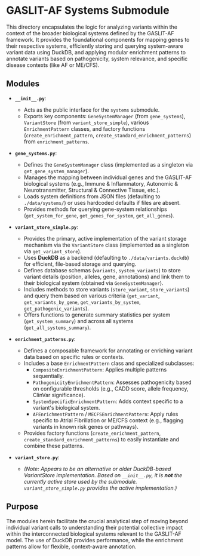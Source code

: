 # GASLIT-AF Systems Submodule

This directory encapsulates the logic for analyzing variants within the context of the broader biological systems defined by the GASLIT-AF framework. It provides the foundational components for mapping genes to their respective systems, efficiently storing and querying system-aware variant data using DuckDB, and applying modular enrichment patterns to annotate variants based on pathogenicity, system relevance, and specific disease contexts (like AF or ME/CFS).

## Modules

*   **`__init__.py`**:
    *   Acts as the public interface for the `systems` submodule.
    *   Exports key components: `GeneSystemManager` (from `gene_systems`), `VariantStore` (from `variant_store_simple`), various `EnrichmentPattern` classes, and factory functions (`create_enrichment_pattern`, `create_standard_enrichment_patterns`) from `enrichment_patterns`.

*   **`gene_systems.py`**:
    *   Defines the `GeneSystemManager` class (implemented as a singleton via `get_gene_system_manager`).
    *   Manages the mapping between individual genes and the GASLIT-AF biological systems (e.g., Immune & Inflammatory, Autonomic & Neurotransmitter, Structural & Connective Tissue, etc.).
    *   Loads system definitions from JSON files (defaulting to `./data/systems/`) or uses hardcoded defaults if files are absent.
    *   Provides methods for querying gene-system relationships (`get_system_for_gene`, `get_genes_for_system`, `get_all_genes`).

*   **`variant_store_simple.py`**:
    *   Provides the primary, active implementation of the variant storage mechanism via the `VariantStore` class (implemented as a singleton via `get_variant_store`).
    *   Uses **DuckDB** as a backend (defaulting to `./data/variants.duckdb`) for efficient, file-based storage and querying.
    *   Defines database schemas (`variants`, `system_variants`) to store variant details (position, alleles, gene, annotations) and link them to their biological system (obtained via `GeneSystemManager`).
    *   Includes methods to store variants (`store_variant`, `store_variants`) and query them based on various criteria (`get_variant`, `get_variants_by_gene`, `get_variants_by_system`, `get_pathogenic_variants`).
    *   Offers functions to generate summary statistics per system (`get_system_summary`) and across all systems (`get_all_systems_summary`).

*   **`enrichment_patterns.py`**:
    *   Defines a composable framework for annotating or enriching variant data based on specific rules or contexts.
    *   Includes a base `EnrichmentPattern` class and specialized subclasses:
        *   `CompositeEnrichmentPattern`: Applies multiple patterns sequentially.
        *   `PathogenicityEnrichmentPattern`: Assesses pathogenicity based on configurable thresholds (e.g., CADD score, allele frequency, ClinVar significance).
        *   `SystemSpecificEnrichmentPattern`: Adds context specific to a variant's biological system.
        *   `AFEnrichmentPattern` / `MECFSEnrichmentPattern`: Apply rules specific to Atrial Fibrillation or ME/CFS context (e.g., flagging variants in known risk genes or pathways).
    *   Provides factory functions (`create_enrichment_pattern`, `create_standard_enrichment_patterns`) to easily instantiate and combine these patterns.

*   **`variant_store.py`**:
    *   _(Note: Appears to be an alternative or older DuckDB-based VariantStore implementation. Based on `__init__.py`, it is **not** the currently active store used by the submodule. `variant_store_simple.py` provides the active implementation.)_

## Purpose

The modules herein facilitate the crucial analytical step of moving beyond individual variant calls to understanding their potential collective impact within the interconnected biological systems relevant to the GASLIT-AF model. The use of DuckDB provides performance, while the enrichment patterns allow for flexible, context-aware annotation.
